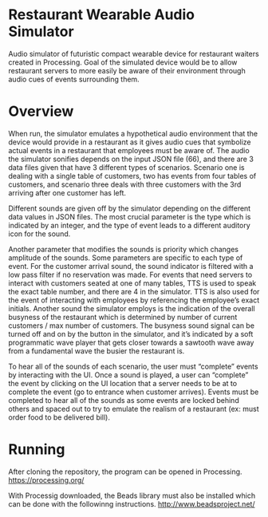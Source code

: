 # Restaurant Wearable Audio Simulator
Audio simulator of futuristic compact wearable device for restaurant waiters created in Processing. Goal of the simulated device would be to allow restaurant servers to more easily be aware of their environment through audio cues of events surrounding them.

# Overview
When run, the simulator emulates a hypothetical audio environment that the device would provide in a restaurant as it gives audio cues that symbolize actual events in a restaurant that employees must be aware of. The audio the simulator sonifies depends on the input JSON file (66), and there are 3 data files given that have 3 different types of scenarios. Scenario one is dealing with a single table of customers, two has events from four tables of customers, and scenario three deals with three customers with the 3rd arriving after one customer has left.

Different sounds are given off by the simulator depending on the different data values in JSON files. The most crucial parameter is the type which is indicated by an integer, and the type of event leads to a different auditory icon for the sound.

Another parameter that modifies the sounds is priority which changes amplitude of the sounds. Some parameters are specific to each type of event. For the customer arrival sound, the sound indicator is filtered with a low pass filter if no reservation was made. For events that need servers to interact with customers seated at one of many tables, TTS is used to speak the exact table number, and there are 4 in the simulator. TTS is also used for the event of interacting with employees by referencing the employee’s exact initials. Another sound the simulator employs is the indication of the overall busyness of the restaurant which is determined by number of current customers / max number of customers. The busyness sound signal can be turned off and on by the button in the simulator, and it’s indicated by a soft programmatic wave player that gets closer towards a sawtooth wave away from a fundamental wave the busier the restaurant is.

To hear all of the sounds of each scenario, the user must “complete” events by interacting with the UI. Once a sound is played, a user can “complete” the event by clicking on the UI location that a server needs to be at to complete the event (go to entrance when customer arrives). Events must be completed to hear all of the sounds as some events are locked behind others and spaced out to try to emulate the realism of a restaurant (ex: must order food to be delivered bill).

# Running
After cloning the repository, the program can be opened in Processing.
https://processing.org/

With Processig downloaded, the Beads library must also be installed which can be done with the followinng instructions.
http://www.beadsproject.net/
